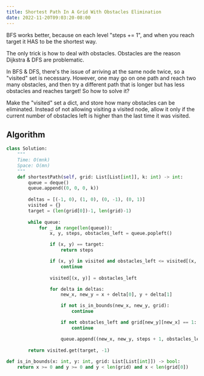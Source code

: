 ```yaml
---
title: Shortest Path In A Grid With Obstacles Elimination
date: 2022-11-20T09:03:20-08:00
---
```


BFS works better, because on each level "steps += 1", and when you reach target it HAS to be
the shortest way.

The only trick is how to deal with obstacles. Obstacles are the reason Dijkstra & DFS are
problematic.

In BFS & DFS, there's the issue of arriving at the same node twice, so a "visited" set is
necessary. However, one may go on one path and reach two many obstacles, and then try a
different path that is longer but has less obstacles and reaches target! So how to solve it?

Make the "visited" set a dict, and store how many obstacles can be eliminated. Instead of not
allowing visiting a visited node, allow it only if the current number of obstacles left is
higher than the last time it was visited.

## Algorithm

```python
class Solution:
    """
    Time: O(mnk)
    Space: O(mn)
    """
    def shortestPath(self, grid: List[List[int]], k: int) -> int:
        queue = deque()
        queue.append((0, 0, 0, k))
        
        deltas = [(-1, 0), (1, 0), (0, -1), (0, 1)]
        visited = {}
        target = (len(grid[0])-1, len(grid)-1)
        
        while queue:
            for _ in range(len(queue)):
                x, y, steps, obstacles_left = queue.popleft()

                if (x, y) == target:
                    return steps

                if (x, y) in visited and obstacles_left <= visited[(x, y)]:
                    continue
                                
                visited[(x, y)] = obstacles_left

                for delta in deltas:
                    new_x, new_y = x + delta[0], y + delta[1]

                    if not is_in_bounds(new_x, new_y, grid):
                        continue

                    if not obstacles_left and grid[new_y][new_x] == 1:
                        continue

                    queue.append((new_x, new_y, steps + 1, obstacles_left - int(grid[new_y][new_x] == 1)))
        
        return visited.get(target, -1)
            
def is_in_bounds(x: int, y: int, grid: List[List[int]]) -> bool:
    return x >= 0 and y >= 0 and y < len(grid) and x < len(grid[0])

```



